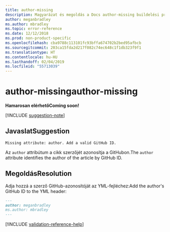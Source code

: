 ```yaml
---
title: author-missing
description: Magyarázat és megoldás a Docs author-missing buildelési problémájára
author: meganbradley
ms.author: mbradley
ms.topic: error-reference
ms.date: 12/12/2018
ms.prod: non-product-specific
ms.openlocfilehash: cba9788c113101fc93bffa674702b2bed95afbcb
ms.sourcegitcommit: 203ca15fda2d217f082c74ec648c1f1db323f9f1
ms.translationtype: HT
ms.contentlocale: hu-HU
ms.lasthandoff: 02/04/2019
ms.locfileid: "55713039"
---
```

# <a name="author-missing"></a><span data-ttu-id="6c594-103">author-missing</span><span class="sxs-lookup"><span data-stu-id="6c594-103">author-missing</span></span>

<span data-ttu-id="6c594-104">**Hamarosan elérhető**</span><span class="sxs-lookup"><span data-stu-id="6c594-104">**Coming soon!**</span></span>

[!INCLUDE [suggestion-note](includes/suggestion-note.md)]

## <a name="suggestion"></a><span data-ttu-id="6c594-105">Javaslat</span><span class="sxs-lookup"><span data-stu-id="6c594-105">Suggestion</span></span>

`Missing attribute: author. Add a valid GitHub ID.`

<span data-ttu-id="6c594-106">Az `author` attribútum a cikk szerzőjét azonosítja a GitHubon.</span><span class="sxs-lookup"><span data-stu-id="6c594-106">The `author` attribute identifies the author of the article by GitHub ID.</span></span> 

## <a name="resolution"></a><span data-ttu-id="6c594-107">Megoldás</span><span class="sxs-lookup"><span data-stu-id="6c594-107">Resolution</span></span>

<span data-ttu-id="6c594-108">Adja hozzá a szerző GitHub-azonosítóját az YML-fejléchez:</span><span class="sxs-lookup"><span data-stu-id="6c594-108">Add the author's GitHub ID to the YML header:</span></span>

```markdown
---
author: meganbradley
ms.author: mbradley
---
```

<!--make sure to add this file to your includes folder and verify the path-->
[!INCLUDE [validation-reference-help](includes/validation-reference-help.md)]